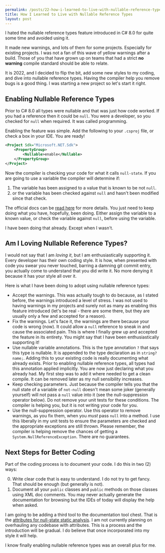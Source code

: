 ```yaml
---
permalink: /posts/22-how-i-learned-to-live-with-nullable-reference-types.html
title: How I Learned to Live with Nullable Reference Types
layout: post
---
```


I hated the nullable reference types feature introduced in C# 8.0 for 
quite some time and avoided using it.

It made new warnings, and lots of them for some projects. Especially for
existing projects. I was not a fan of this wave of yellow warnings after a
build. Those of you that have grown up on teams that had a strict **no warning**
compile standard should be able to relate.

It is 2022, and I decided to flip the bit, add some new styles to my coding, 
and dive into nullable reference types. Having the compiler help you remove 
bugs is a good thing. I was starting a new project so let's start it right.

## Enabling Nullable Reference Types

Prior to C# 8.0 all types were nullable and that was just how code worked. If
you had a reference then it could be `null`. You were a developer, so you
checked for `null` when required. It was called programming.

Enabling the feature was simple. Add the following to your `.csproj` file, or
check a box in your IDE. You are ready!

```xml
<Project Sdk="Microsoft.NET.Sdk">
    <PropertyGroup>
        <Nullable>enable</Nullable>
    </PropertyGroup>
</Project>
```

Now the compiler is checking your code for what it calls `null-state`. If you
are going to use a variable the compiler will determine if:

1. The variable has been assigned to a value that is known to be not `null`.
2. or the variable has been checked against `null` and hasn't been modified 
   since that check.

The official docs can be [read here][1] for more details. You just need to 
keep doing what you have, hopefully, been doing. Either assign the variable 
to a known value, or check the variable against `null`,  before using the 
variable.

I have been doing that already. Except when I wasn't.

## Am I Loving Nullable Reference Types?

I would not say that I am _loving it_, but I am enthusiastically supporting it.
Every developer has their own coding style. It is how, when presented with code
you swear you never touched, barring a damning git commit entry, you actually
come to understand that you did write it. No more denying it because it has your
style all over it.

Here is what I have been doing to adopt using nullable reference types:

* Accept the warnings. This was actually tough to do because, as I stated
  before, the warnings introduced a level of stress. I was not used to having
  warnings in my projects and surely not as many as enabling this feature
  introduced (let's be real - there are some there, but they are usually only a
  few and accepted for a reason).
* Fix the warnings. Let's face it, the warnings are there because your code is
  wrong (now). It could allow a `null` reference to sneak in and cause the
  associated pain. This is where I finally grew up and accepted the feature in
  its entirety. You might say that I have been enthusiastically supporting it!
* Use nullable variable annotations. This is the type annotation `?`
  that says this type is nullable. It is appended to the type declaration as
  in `string? name;`. Adding this to your existing code is really documenting
  what already exists. Prior to enabling nullable reference types, all types had
  this annotation applied implicitly. You are now just declaring what you
  already had. My first step was to add it where needed to get a clean compile.
  It can be removed later as my null sensibility increases.
* Keep checking parameters. Just because the compiler tells you that the null
  state of a variable of `not-null` doesn't mean some joker
  (generally yourself) will not pass a `null` value into it (see the
  null-suppression operator below). Do not remove your unit tests for these
  conditions. The compiler is helping you, but it is not writing your code for
  you.
* Use the null-suppression operator. Use this operator to remove warnings, as
  you fix them, when you *must* pass `null` into a method. I use this liberally
  in my unit tests to ensure the parameters are checked and the appropriate
  exceptions are still thrown. Please remember, the compiler is helping remove
  the chances of getting a `System.NullReferenceException`. There are no
  guarantees.

## Next Steps for Better Coding

Part of the coding process is to document your code. I do this in two (2) ways:

0. Write clear code that is easy to understand. I do not try to get fancy. That
   should be enough (but generally is not).
1. Document all your `public` classes and `public` methods on those classes
   using XML doc comments. You may never actually generate the documentation for
   browsing but the IDEs of today will display the help when asked.

I am going to be adding a third tool to the documentation tool chest. That is
the [attributes for null-state static analysis][3]. I am not currently planning
on overhauling any codebase with attributes. This is a process and the
introduction will be gradual. I do believe that once incorporated into my style
it will help.

I know finally enabling nullable reference types was an overall plus for me.

[1]:https://docs.microsoft.com/en-us/dotnet/csharp/nullable-references
[2]:https://stackoverflow.com/questions/54526652/when-to-null-check-arguments-with-nullable-reference-types-enabled
[3]:https://docs.microsoft.com/en-us/dotnet/csharp/language-reference/attributes/nullable-analysis
[4]:https://stackoverflow.com/questions/54526652/when-to-null-check-arguments-with-nullable-reference-types-enabled
